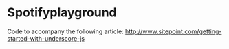 # Spotifyplayground

Code to accompany the following article: http://www.sitepoint.com/getting-started-with-underscore-js
